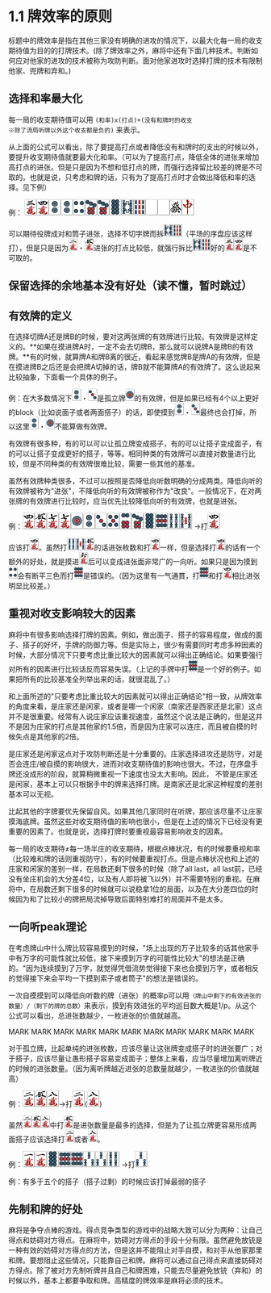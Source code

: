# 1.1 牌效率的原则


标题中的牌效率是指在其他三家没有明确的进攻的情况下，以最大化每一局的收支期待值为目的的打牌技术。(除了牌效率之外，麻将中还有下面几种技术。判断如何应对他家的进攻的技术被称为攻防判断。面对他家进攻时选择打牌的技术有限制他家、兜牌和弃和。)


## 选择和率最大化

每一局的收支期待值可以用
<code>(和率)x(打点)+(没有和牌时的收支 ※除了流局听牌以外这个收支都是负的)</code>
来表示。

从上面的公式可以看出，除了要提高打点或者降低没有和牌时的支出的时候以外，要提升收支期待值就要最大化和率。（可以为了提高打点，降低全体的进张来增加高打点的进张。但是只是因为不想和低打点的牌，而强行选择留比较差的牌是不可取的。也就是说，只考虑和牌的话，只有为了提高打点时才会做出降低和率的选择。见下例）

例：
<img src='https://raw.githubusercontent.com/matsumatsu233/mtc/master/sources/mj-tactics/3m.gif' alt='3m' height='32px'><img src='https://raw.githubusercontent.com/matsumatsu233/mtc/master/sources/mj-tactics/4m.gif' alt='4m' height='32px'><img src='https://raw.githubusercontent.com/matsumatsu233/mtc/master/sources/mj-tactics/2p.gif' alt='2p' height='32px'><img src='https://raw.githubusercontent.com/matsumatsu233/mtc/master/sources/mj-tactics/2p.gif' alt='2p' height='32px'><img src='https://raw.githubusercontent.com/matsumatsu233/mtc/master/sources/mj-tactics/4p.gif' alt='4p' height='32px'><img src='https://raw.githubusercontent.com/matsumatsu233/mtc/master/sources/mj-tactics/7p.gif' alt='7p' height='32px'><img src='https://raw.githubusercontent.com/matsumatsu233/mtc/master/sources/mj-tactics/7p.gif' alt='7p' height='32px'><img src='https://raw.githubusercontent.com/matsumatsu233/mtc/master/sources/mj-tactics/8p.gif' alt='8p' height='32px'><img src='https://raw.githubusercontent.com/matsumatsu233/mtc/master/sources/mj-tactics/8s.gif' alt='8s' height='32px'><img src='https://raw.githubusercontent.com/matsumatsu233/mtc/master/sources/mj-tactics/9s.gif' alt='9s' height='32px'><img src='https://raw.githubusercontent.com/matsumatsu233/mtc/master/sources/mj-tactics/5z.gif' alt='5z' height='32px'><img src='https://raw.githubusercontent.com/matsumatsu233/mtc/master/sources/mj-tactics/5z.gif' alt='5z' height='32px'><img src='https://raw.githubusercontent.com/matsumatsu233/mtc/master/sources/mj-tactics/6z.gif' alt='6z' height='32px'><img src='https://raw.githubusercontent.com/matsumatsu233/mtc/master/sources/mj-tactics/7z.gif' alt='7z' height='32px'>

可以期待役牌成对和筒子进张，选择不切字牌而拆<img src='https://raw.githubusercontent.com/matsumatsu233/mtc/master/sources/mj-tactics/8s.gif' alt='8s' height='24px'><img src='https://raw.githubusercontent.com/matsumatsu233/mtc/master/sources/mj-tactics/9s.gif' alt='9s' height='24px'>（平场的序盘应该这样打），但是只是因为<img src='https://raw.githubusercontent.com/matsumatsu233/mtc/master/sources/mj-tactics/2m.gif' alt='2m' height='24px'>・<img src='https://raw.githubusercontent.com/matsumatsu233/mtc/master/sources/mj-tactics/5m.gif' alt='5m' height='24px'>进张的打点比较低，就强行拆比<img src='https://raw.githubusercontent.com/matsumatsu233/mtc/master/sources/mj-tactics/8s.gif' alt='8s' height='24px'><img src='https://raw.githubusercontent.com/matsumatsu233/mtc/master/sources/mj-tactics/9s.gif' alt='9s' height='24px'>好的<img src='https://raw.githubusercontent.com/matsumatsu233/mtc/master/sources/mj-tactics/3m.gif' alt='3m' height='24px'><img src='https://raw.githubusercontent.com/matsumatsu233/mtc/master/sources/mj-tactics/4m.gif' alt='4m' height='24px'>是不可取的。


## 保留选择的余地基本没有好处（读不懂，暂时跳过）

## 有效牌的定义
在选择切牌A还是牌B的时候，要对这两张牌的有效牌进行比较。有效牌是这样定义的。**如果在摸进牌A时，一定不会去切牌B，那么就可以说牌A是牌B的有效牌。**有的时候，就算牌A和牌B离的很近，看起来感觉牌B是牌A的有效牌，但是在摸进牌B之后还是会把牌A切掉的话，牌B就不能算牌A的有效牌了。这么说起来比较抽象，下面看一个具体的例子。


例：在大多数情况下<img src='https://raw.githubusercontent.com/matsumatsu233/mtc/master/sources/mj-tactics/2p.gif' alt='2p' height='24px'>・<img src='https://raw.githubusercontent.com/matsumatsu233/mtc/master/sources/mj-tactics/3p.gif' alt='3p' height='24px'>是孤立牌<img src='https://raw.githubusercontent.com/matsumatsu233/mtc/master/sources/mj-tactics/1p.gif' alt='1p' height='24px'>的有效牌，但是如果已经有4个以上更好的block（比如说面子或者两面搭子）的话，即使摸到<img src='https://raw.githubusercontent.com/matsumatsu233/mtc/master/sources/mj-tactics/2p.gif' alt='2p' height='24px'>・<img src='https://raw.githubusercontent.com/matsumatsu233/mtc/master/sources/mj-tactics/3p.gif' alt='3p' height='24px'>最终也会打掉，所以这里<img src='https://raw.githubusercontent.com/matsumatsu233/mtc/master/sources/mj-tactics/2p.gif' alt='2p' height='24px'>・<img src='https://raw.githubusercontent.com/matsumatsu233/mtc/master/sources/mj-tactics/1p.gif' alt='1p' height='24px'>不能算做有效牌。

有效牌有很多种，有的可以可以让孤立牌变成搭子，有的可以让搭子变成面子，有的可以让搭子变成更好的搭子，等等。相同种类的有效牌可以直接对数量进行比较，但是不同种类的有效牌很难比较，需要一些其他的基准。

虽然有效牌种类很多，不过可以按照是否降低向听数明确的分成两类。降低向听的有效牌被称为"进张"，不降低向听的有效牌被称作为"改良"。一般情况下，在对两张牌的有效牌进行比较时，应当优先比较降低向听的有效牌，也就是进张。

例：<img src='https://raw.githubusercontent.com/matsumatsu233/mtc/master/sources/mj-tactics/4m.gif' alt='4m' height='32px'><img src='https://raw.githubusercontent.com/matsumatsu233/mtc/master/sources/mj-tactics/5m.gif' alt='5m' height='32px'><img src='https://raw.githubusercontent.com/matsumatsu233/mtc/master/sources/mj-tactics/7m.gif' alt='7m' height='32px'><img src='https://raw.githubusercontent.com/matsumatsu233/mtc/master/sources/mj-tactics/7m.gif' alt='7m' height='32px'><img src='https://raw.githubusercontent.com/matsumatsu233/mtc/master/sources/mj-tactics/1p.gif' alt='1p' height='32px'><img src='https://raw.githubusercontent.com/matsumatsu233/mtc/master/sources/mj-tactics/2p.gif' alt='2p' height='32px'><img src='https://raw.githubusercontent.com/matsumatsu233/mtc/master/sources/mj-tactics/3p.gif' alt='3p' height='32px'><img src='https://raw.githubusercontent.com/matsumatsu233/mtc/master/sources/mj-tactics/5p.gif' alt='5p' height='32px'><img src='https://raw.githubusercontent.com/matsumatsu233/mtc/master/sources/mj-tactics/6p.gif' alt='6p' height='32px'><img src='https://raw.githubusercontent.com/matsumatsu233/mtc/master/sources/mj-tactics/7p.gif' alt='7p' height='32px'><img src='https://raw.githubusercontent.com/matsumatsu233/mtc/master/sources/mj-tactics/8p.gif' alt='8p' height='32px'><img src='https://raw.githubusercontent.com/matsumatsu233/mtc/master/sources/mj-tactics/9p.gif' alt='9p' height='32px'><img src='https://raw.githubusercontent.com/matsumatsu233/mtc/master/sources/mj-tactics/4s.gif' alt='4s' height='32px'><img src='https://raw.githubusercontent.com/matsumatsu233/mtc/master/sources/mj-tactics/5s.gif' alt='5s' height='32px'> →打<img src='https://raw.githubusercontent.com/matsumatsu233/mtc/master/sources/mj-tactics/4m.gif' alt='4m' height='32px'>

应该打<img src='https://raw.githubusercontent.com/matsumatsu233/mtc/master/sources/mj-tactics/4m.gif' alt='4m' height='24px'>。虽然打<img src='https://raw.githubusercontent.com/matsumatsu233/mtc/master/sources/mj-tactics/4s.gif' alt='4s' height='24px'><img src='https://raw.githubusercontent.com/matsumatsu233/mtc/master/sources/mj-tactics/5s.gif' alt='5s' height='24px'><img src='https://raw.githubusercontent.com/matsumatsu233/mtc/master/sources/mj-tactics/5m.gif' alt='5m' height='24px'>的话进张枚数和打<img src='https://raw.githubusercontent.com/matsumatsu233/mtc/master/sources/mj-tactics/4m.gif' alt='4m' height='24px'>一样，但是选择打<img src='https://raw.githubusercontent.com/matsumatsu233/mtc/master/sources/mj-tactics/4m.gif' alt='4m' height='24px'>的话有一个额外的好处，就是摸进<img src='https://raw.githubusercontent.com/matsumatsu233/mtc/master/sources/mj-tactics/6m.gif' alt='6m' height='24px'>后可以变成进张面非常广的一向听。如果只是因为摸到<img src='https://raw.githubusercontent.com/matsumatsu233/mtc/master/sources/mj-tactics/4p.gif' alt='4p' height='24px'>会有断平三色而打<img src='https://raw.githubusercontent.com/matsumatsu233/mtc/master/sources/mj-tactics/9p.gif' alt='9p' height='24px'>是错误的。（因为这里有一气通貫，打<img src='https://raw.githubusercontent.com/matsumatsu233/mtc/master/sources/mj-tactics/9p.gif' alt='9p' height='24px'>和打<img src='https://raw.githubusercontent.com/matsumatsu233/mtc/master/sources/mj-tactics/4m.gif' alt='4m' height='24px'>相比进张明显比较差。）

## 重视对收支影响较大的因素

麻将中有很多影响选择打牌的因素。例如，做出面子、搭子的容易程度，做成的面子、搭子的好坏，手牌的防御力等。但是实际上，很少有需要同时考虑多种因素的时候，大部分情况下只要考虑比重比较大的因素就可以得出正确结论。如果要强行对所有的因素进行比较话反而容易失误。（上记的手牌中打<img src='https://raw.githubusercontent.com/matsumatsu233/mtc/master/sources/mj-tactics/9p.gif' alt='9p' height='24px'>是一个好的例子。如果把所有的比较基准全列举出来的话，就很混乱了。）

和上面所述的"只要考虑比重比较大的因素就可以得出正确结论"相一致，从牌效率的角度来看，是庄家还是闲家，或者是哪一个闲家（南家还是西家还是北家）这点并不是很重要。经常有人说庄家应该重视速度，虽然这个说法是正确的，但是这并不是因为庄家的打点是其他家的1.5倍，而是因为庄家可以连庄，而且被自摸的时候失点是其他家的2倍。

是庄家还是闲家这点对于攻防判断还是十分重要的。庄家选择进攻还是防守，对是否会连庄/被自摸的影响很大，进而对收支期待值的影响也很大。不过，在序盘手牌还没成形的阶段，就算稍微重视一下速度也没太大影响。因此， 不管是庄家还是闲家，基本上可以只根据手中的牌来选择打牌。是南家还是北家这种程度的差别基本可以无视。

<!--北家は（鳴くと親のツモが増えるから）鳴くなという古い格言が存在するが、親のツモを１回増やすことによる親のツモ和了率の上昇と被ツモされた場合の失点が1.5倍となることの収支に与える影響は如何ほどのものだろう。（しかもこれは他の子の和了率が下がることは考慮していない。）（看不懂）-->

比起其他的字牌要优先保留自风。如果其他几家同时在听牌，那应该尽量不让庄家摸海底牌。虽然这些对收支期待值的影响也很小，但是在上述的情况下已经没有更重要的因素了。也就是说，选择打牌时要重视最容易影响收支的因素。

每一局的收支期待≠每一场半庄的收支期待，根据点棒状况，有的时候要重视和率（比较难和牌的话则重视防守），有的时候要重视打点。但是点棒状况也和上述的庄家和闲家的差别一样，在局数还剩下很多的时候（除了all last，all last前，已经没有坐庄机会的大分差4位，以及有人即将被飞以外）并不需要特别的重视。在麻将中，在局数还剩下很多的时候就可以说稳拿1位的局面，以及在大分差四位的时候因为和了比较小的牌把局流掉导致后面特别难打的局面并不是太多。

## 一向听peak理论

在考虑牌山中什么牌比较容易摸到的时候，"场上出现的万子比较多的话其他家手中有万字的可能性就比较低，接下来摸到万字的可能性比较大"的想法是正确的。"因为连续摸到了万字，就觉得凭借流势觉得接下来也会摸到万字，或者相反的觉得接下来会平均一下摸到索子或者筒子"的想法是错误的。

一次自摸摸到可以降低向听数的牌（进张）的概率p可以用<code>（牌山中剩下的有效进张的数量）/（剩下的牌的总数）</code>来表示，摸到有效进张的平均巡目数大概是1/p。从这个公式可以看出，总进张数越少，一枚进张的价值就越高。

MARK MARK MARK MARK MARK MARK MARK MARK MARK MARK MARK


对于孤立牌，比起单纯的进张枚数，应该尽量让这张牌变成搭子时的进张要广；对于搭子，应该尽量让愚形搭子容易变成面子；整体上来看，应当尽量增加离听牌近的时候的进张数量。（因为离听牌越近进张的总数量就越少，一枚进张的价值就越高）

例：<img src='https://raw.githubusercontent.com/matsumatsu233/mtc/master/sources/mj-tactics/2m.gif' alt='2m' height='32px'><img src='https://raw.githubusercontent.com/matsumatsu233/mtc/master/sources/mj-tactics/5m.gif' alt='5m' height='32px'><img src='https://raw.githubusercontent.com/matsumatsu233/mtc/master/sources/mj-tactics/8m.gif' alt='8m' height='32px'>→打<img src='https://raw.githubusercontent.com/matsumatsu233/mtc/master/sources/mj-tactics/2m.gif' alt='2m' height='32px'>(<img src='https://raw.githubusercontent.com/matsumatsu233/mtc/master/sources/mj-tactics/8m.gif' alt='8m' height='32px'>)

虽然<img src='https://raw.githubusercontent.com/matsumatsu233/mtc/master/sources/mj-tactics/2m.gif' alt='2m' height='24px'><img src='https://raw.githubusercontent.com/matsumatsu233/mtc/master/sources/mj-tactics/5m.gif' alt='5m' height='24px'><img src='https://raw.githubusercontent.com/matsumatsu233/mtc/master/sources/mj-tactics/8m.gif' alt='8m' height='24px'>中打<img src='https://raw.githubusercontent.com/matsumatsu233/mtc/master/sources/mj-tactics/5m.gif' alt='5m' height='24px'>是进张数量是最多的选择，但是为了让孤立牌更容易形成两面搭子应该选择打<img src='https://raw.githubusercontent.com/matsumatsu233/mtc/master/sources/mj-tactics/2m.gif' alt='2m' height='24px'>或者<img src='https://raw.githubusercontent.com/matsumatsu233/mtc/master/sources/mj-tactics/8m.gif' alt='8m' height='24px'>。

例：<img src='https://raw.githubusercontent.com/matsumatsu233/mtc/master/sources/mj-tactics/1m.gif' alt='1m' height='32px'><img src='https://raw.githubusercontent.com/matsumatsu233/mtc/master/sources/mj-tactics/1m.gif' alt='1m' height='32px'><img src='https://raw.githubusercontent.com/matsumatsu233/mtc/master/sources/mj-tactics/8p.gif' alt='8p' height='32px'><img src='https://raw.githubusercontent.com/matsumatsu233/mtc/master/sources/mj-tactics/9p.gif' alt='9p' height='32px'><img src='https://raw.githubusercontent.com/matsumatsu233/mtc/master/sources/mj-tactics/9p.gif' alt='9p' height='32px'><img src='https://raw.githubusercontent.com/matsumatsu233/mtc/master/sources/mj-tactics/3s.gif' alt='3s' height='32px'><img src='https://raw.githubusercontent.com/matsumatsu233/mtc/master/sources/mj-tactics/3s.gif' alt='3s' height='32px'><img src='https://raw.githubusercontent.com/matsumatsu233/mtc/master/sources/mj-tactics/4s.gif' alt='4s' height='32px'> →打<img src='https://raw.githubusercontent.com/matsumatsu233/mtc/master/sources/mj-tactics/3s.gif' alt='3s' height='32px'>

例：有多于五个的搭子（搭子过剩）的时候应该打掉最弱的搭子

## 先制和牌的好处

麻将是争夺点棒的游戏。得点竞争类型的游戏中的战略大致可以分为两种：让自己得点和妨碍对方得点。在麻将中，妨碍对方得点的手段十分有限。虽然避免放铳是一种有效的妨碍对方得点的方法，但是这并不能阻止对手自摸，和对手从他家那里和牌。要想阻止这些情况，只能靠自己和牌。麻将可以通过自己得点来直接妨碍对方得点。除了被对方先制听牌并且自己和牌困难，只能去尽量避免放铳（弃和）的时候以外，基本上都要争取和牌。高精度的牌效率是麻将必须的技术。